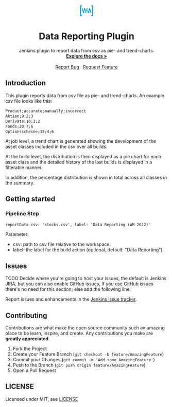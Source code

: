 <!-- PROJECT LOGO -->
<br />
<p align="center">
  <a href="#">
   <img src="src/main/webapp/icons/wm-logo-48x48.png" alt="Logo" width="40" height="40">
  </a>

  <h1 align="center">Data Reporting Plugin</h1>

  <p align="center">
    Jenkins plugin to report data from csv as pie- and trend-charts.
    <br />
    <a href="https://github.com/simonsymhoven/data-reporting-plugin/blob/master/README.md"><strong>Explore the docs »</strong></a>
    <br />
    <br />
    <a href="https://github.com/simonsymhoven/data-reporting-plugin/issues">Report Bug</a>
    ·
    <a href="https://github.com/simonsymhoven/data-reporting-plugin/issues">Request Feature</a>
  </p>
</p>

## Introduction

This plugin reports data from csv file as pie- and trend-charts. An example csv file looks like this:

```
Product;accurate;manually;incorrect
Aktien;9;2;3
Derivate;10;3;2
Fonds;20;7;6
Optionsscheine;15;4;6
```

At job level, a trend chart is generated showing the development 
of the asset classes included in the csv over all builds.

At the build level, the distribution is then displayed as 
a pie chart for each asset class and the detailed history of the last 
builds is displayed in a filterable manner.

In addition, the percentage distribution is shown 
in total across all classes in the summary.

## Getting started

### Pipeline Step

```
reportData csv: 'stocks.csv', label: 'Data Reporting (WM 2022)' 
```

Parameter: 

* csv: path to csv file relative to the workspace.
* label: the label for the build action (optional, default: "Data Reporting").

## Issues

TODO Decide where you're going to host your issues, the default is Jenkins JIRA, but you can also enable GitHub issues,
If you use GitHub issues there's no need for this section; else add the following line:

Report issues and enhancements in the [Jenkins issue tracker](https://issues.jenkins-ci.org/).

## Contributing

Contributions are what make the open source community such an amazing place to be learn,
inspire, and create. Any contributions you make are **greatly appreciated**.

1.  Fork the Project
2.  Create your Feature Branch (`git checkout -b feature/AmazingFeature`)
3.  Commit your Changes (`git commit -m 'Add some AmazingFeature'`)
4.  Push to the Branch (`git push origin feature/AmazingFeature`)
5.  Open a Pull Request

## LICENSE

Licensed under MIT, see [LICENSE](LICENSE.md)

